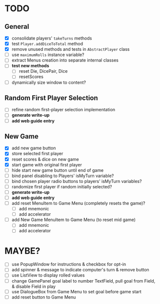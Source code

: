 # TODO
## General
* [x] consolidate players' `takeTurns` methods
* [x] test `Player.addDiceToTotal` method
* [x] remove unused methods and tests in `AbstractPlayer` class
* [ ] use `maximumRolls` instance variable?
* [ ] extract Menus creation into separate internal classes
* [ ] __test new methods__
    * [ ] reset Die, DicePair, Dice
    * [ ] resetScores
* [ ] dynamically size window to content?

## Random First Player Selection
* [ ] refine random first-player selection implementation
* [ ] __generate write-up__
* [ ] __add web guide entry__

## New Game
* [x] add new game button
* [x] store selected first player
* [x] reset scores & dice on new game
* [x] start game with original first player
* [ ] hide start new game button until end of game
* [ ] bind panel disabling to Players' isMyTurn variable?
* [ ] bind chosen player radio buttons to players' isMyTurn variables?
* [ ] randomize first player if random initially selected?
* [ ] __generate write-up__
* [ ] __add web guide entry__
* [ ] add reset MenuItem to Game Menu (completely resets the game)?
    * [ ] add mnemonic
    * [ ] add accelerator
* [ ] add New Game MenuItem to Game Menu (to reset mid game)
    * [ ] add mnemonic
    * [ ] add accelerator

# MAYBE?
* [ ] use PopupWindow for instructions & checkbox for opt-in
* [ ] add spinner & message to indicate computer's turn & remove button
* [ ] use ListView to display rolled values
* [ ] change GamePanel goal label to number TextField, pull goal from Field, & disable Field in play
* [ ] use DialogueBox from Game Menu to set goal before game start
* [ ] add reset button to Game Menu
